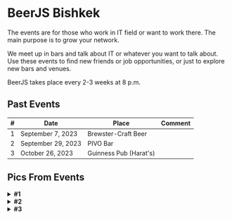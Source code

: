 # BeerJS Bishkek

The events are for those who work in IT field or want to work there. The main purpose is to grow your network. 

We meet up in bars and talk about IT or whatever you want to talk about. Use these events to find new friends or job opportunities, or just to explore new bars and venues.

BeerJS takes place every 2-3 weeks at 8 p.m.

## Past Events

| #   | Date               | Place                               | Comment                |
|-----|--------------------|-------------------------------------|------------------------|
| 1   | September 7, 2023  | Brewster-Craft Beer                 |                        |
| 2   | September 29, 2023 | PIVO Bar                            |                        |
| 3   | October 26, 2023   | Guinness Pub (Harat's)              |                        |

## Pics From Events

<details>
    <summary><b>#1</b></summary>
    <img src="./picsFromEvents/07-09-2023/photo_2023-09-10%2013.10.08.jpeg" alt="beerjs 1" />
    <img src="./picsFromEvents/07-09-2023/photo_2023-09-10%2013.10.14.jpeg" alt="beerjs 1" />
</details>
<details>
    <summary><b>#2</b></summary>
    <img src="./picsFromEvents/29-09-2023/photo_2023-09-29 11.15.34.jpeg" alt="beerjs 2" />
    <img src="./picsFromEvents/29-09-2023/photo_2023-09-29 11.15.37.jpeg" alt="beerjs 2" />
    <img src="./picsFromEvents/29-09-2023/photo_2023-09-29 11.15.38.jpeg" alt="beerjs 2" />
    <img src="./picsFromEvents/29-09-2023/photo_2023-09-29 11.15.41.jpeg" alt="beerjs 2" />
    <img src="./picsFromEvents/29-09-2023/photo_2023-09-29 11.15.43.jpeg" alt="beerjs 2" />
    <img src="./picsFromEvents/29-09-2023/photo_2023-09-29 11.15.44.jpeg" alt="beerjs 2" />
    <img src="./picsFromEvents/29-09-2023/photo_2023-09-29 11.15.49.jpeg" alt="beerjs 2" />
    <img src="./picsFromEvents/29-09-2023/photo_2023-09-29 11.15.50.jpeg" alt="beerjs 2" />
    <img src="./picsFromEvents/29-09-2023/photo_2023-09-29 12.14.50.jpeg" alt="beerjs 2" />
    <img src="./picsFromEvents/29-09-2023/photo_2023-09-29 12.14.53.jpeg" alt="beerjs 2" />
</details>
<details>
    <summary><b>#3</b></summary>
    <img src="./picsFromEvents/26-10-2023/photo_2023-11-25 11.10.33.jpeg" alt="beerjs 3" />
    <img src="./picsFromEvents/26-10-2023/photo_2023-11-25 11.10.35.jpeg" alt="beerjs 3" />
    <img src="./picsFromEvents/26-10-2023/photo_2023-11-25 11.10.36.jpeg" alt="beerjs 3" />
    <img src="./picsFromEvents/26-10-2023/photo_2023-11-25 11.10.38.jpeg" alt="beerjs 3" />
    <img src="./picsFromEvents/26-10-2023/photo_2023-11-25 11.10.39.jpeg" alt="beerjs 3" />
    <img src="./picsFromEvents/26-10-2023/photo_2023-11-25 11.10.41.jpeg" alt="beerjs 3" />
    <img src="./picsFromEvents/26-10-2023/photo_2023-11-25 11.10.42.jpeg" alt="beerjs 3" />
    <img src="./picsFromEvents/26-10-2023/photo_2023-11-25 11.10.44.jpeg" alt="beerjs 3" />
    <img src="./picsFromEvents/26-10-2023/photo_2023-11-25 11.11.05.jpeg" alt="beerjs 3" />
    <img src="./picsFromEvents/26-10-2023/photo_2023-11-25 11.11.08.jpeg" alt="beerjs 3" />
    <img src="./picsFromEvents/26-10-2023/photo_2023-11-25 11.11.23.jpeg" alt="beerjs 3" />
    <img src="./picsFromEvents/26-10-2023/photo_2023-11-25 11.11.25.jpeg" alt="beerjs 3" />
    <img src="./picsFromEvents/26-10-2023/photo_2023-11-25 11.11.27.jpeg" alt="beerjs 3" />
    <img src="./picsFromEvents/26-10-2023/photo_2023-11-25 11.11.29.jpeg" alt="beerjs 3" />
</details>